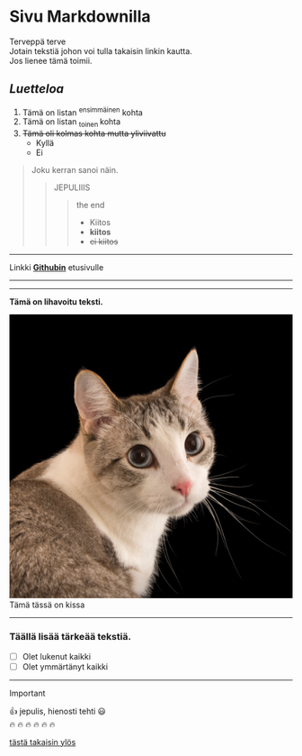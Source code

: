 # **Sivu Markdownilla**

Terveppä terve   
<a name="Erikoiskohta"></a>
Jotain tekstiä johon voi tulla takaisin linkin kautta.  
Jos lienee tämä toimii.

## *Luetteloa*

1. Tämä on listan <sup> ensimmäinen</sup> kohta
2. Tämä on listan <sub> toinen </sub> kohta
3. ~~Tämä oli kolmas kohta mutta yliviivattu~~
    - Kyllä
    - Ei
> Joku kerran sanoi näin.
>> JEPULIIIS
>>> the end
>>> - Kiitos
>>> - **kiitos**
>>> - ~~ei kiitos~~ 

***

Linkki **[Githubin](https://www.github.com)** etusivulle

---

***

**Tämä on lihavoitu teksti.**

![Kissa kuva](/assets/pictures/cat.jpg)
Tämä tässä on kissa

***

### Täällä lisää tärkeää tekstiä.
- [ ] Olet lukenut kaikki
- [ ] Olet ymmärtänyt kaikki

***
> [!IMPORTANT]  
> :+1: jepulis, hienosti tehti :smiley:  
:fire: :fire: :fire: :fire: :fire: :fire: 

[tästä takaisin ylös](#Erikoiskohta)


<!-- täähän oli jopa mukavaa, tullut käytettyä Joplin- muistiinpano sovellusta, joka käyttää Markdownia. Nyt ehkä osaa käyttää vähän paremmin sitä xD -->